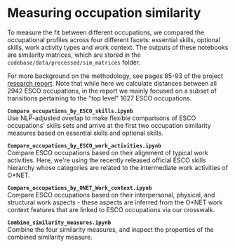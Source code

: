 # Measuring occupation similarity

To measure the fit between different occupations, we compared the occupational profiles across four different facets: essential skills, optional skills, work activity types and work context. The outputs of these notebooks are similarity matrices, which are stored in the `codebase/data/processed/sim_matrices` folder.

For more background on the methodology, see pages 85-93 of the project [research report](https://www.nesta.org.uk/report/mapping-career-causeways-supporting-workers-risk/). Note that while here we calculate distances between all 2942 ESCO occupations, in the report we mainly focused on a subset of transitions pertaining to the "top level" 1627 ESCO occupations.

**`Compare_occupations_by_ESCO_skills.ipynb`**  
Use NLP-adjusted overlap to make flexible comparisons of ESCO occupations' skills sets and arrive at the first two occupation similarity measures based on essential skills and optional skills.

**`Compare_occupations_by_ESCO_work_activities.ipynb`**  
Compare ESCO occupations based on their alignment of typical work activities. Here, we're using the recently released official ESCO skills hierarchy whose categories are related to the intermediate work activities of O\*NET.

**`Compare_occupations_by_ONET_Work_context.ipynb`**  
Compare ESCO occupations based on their interpersonal, physical, and structural work aspects - these aspects are inferred from the O\*NET work context features that are linked to ESCO occupations via our crosswalk.

**`Combine_similarity_measures.ipynb`**  
Combine the four similarity measures, and inspect the properties of the combined similarity measure.
